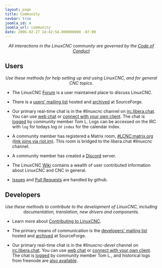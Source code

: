 ```yaml
---
layout: page
title: Community
navbar: true
joomla_id: 4
joomla_url: community
date: 2006-02-27 14:42:54.000000000 -07:00
---
```


<center><em>
All interactions in the LinuxCNC community are governed by the <a href="/CODE_OF_CONDUCT/">Code of Conduct</a>
</em></center>

## Users

<center><em>
Use these methods for help setting up and using LinuxCNC, and for general
CNC topics.
</em></center>

* The LinuxCNC [Forum](https://forum.linuxcnc.org/) is a user maintained
  place to discuss LinuxCNC.

* There is a [users' mailing
  list](http://lists.sourceforge.net/lists/listinfo/emc-users) hosted
  and [archived](https://sourceforge.net/p/emc/mailman/emc-users/)
  at SourceForge.

* Our primary real-time chat is in the *#linuxcnc* channel on [irc.libera.chat](https://libera.chat).
  You can use [web chat](https://web.libera.chat/#linuxcnc) or
  [connect with your own client](https://libera.chat/guides/connect).
  The chat is [logged](http://tom-itx.no-ip.biz:81/~tom-itx/irc/logs/%23linuxcnc/index.html) by
  community member Tom L. Logs can be accessed on the IRC with `log` for todays
  log or `index` for the calendar index.
  
* A community member has registered a Matrix room, [#LCNC:matrix.org (link joins via riot.im)](https://riot.im/app/#/room/#LCNC:matrix.org). This room is bridged to the libera.chat *#linuxcnc* channel.

* A community member has created a [Discord](https://discord.gg/X3zKzhc) server.

* The LinuxCNC [Wiki](http://wiki.linuxcnc.org/cgi-bin/emcinfo.pl)
  contains a wealth of user contributed information about LinuxCNC and
  CNC in general.

* [Issues](https://github.com/LinuxCNC/linuxcnc/issues) and [Pull Requests](https://github.com/LinuxCNC/linuxcnc/pulls) are handled by github.


## Developers

<center><em>
Use these methods to contribute to the development of LinuxCNC, including
documentation, translation, new drivers and components.
</em></center>

* Learn more about [Contributing to
LinuxCNC](/docs/html/code/contributing-to-linuxcnc.html).

* The primary means of communication is the [developers' mailing
  list](http://lists.sourceforge.net/lists/listinfo/emc-developers) hosted
  and [archived](https://sourceforge.net/p/emc/mailman/emc-developers/)
  at SourceForge.

* Our primary real-time chat is in the *#linuxcnc-devel* channel on [irc.libera.chat](https://libera.chat).
  You can use [web chat](https://web.libera.chat/) or
  [connect with your own client](https://libera.chat/guides/connect).
  The chat is [logged](http://tom-itx.no-ip.biz:81/~tom-itx/irc/libera/logs/%23linuxcnc-devel/index.html) by community member Tom L., and historical logs from freenode are [also available](http://tom-itx.no-ip.biz:81/~tom-itx/irc/logs/%23linuxcnc-devel/index.html).
